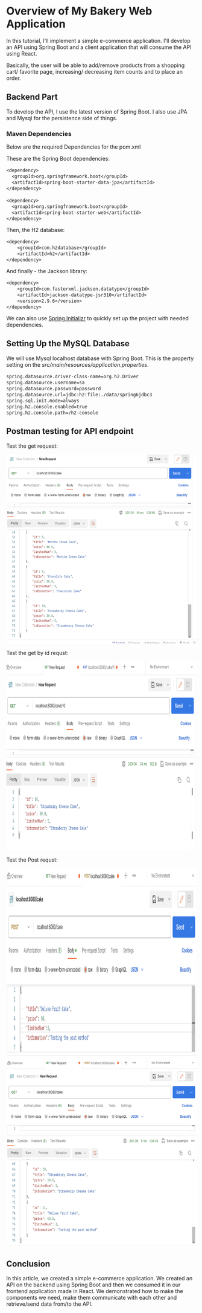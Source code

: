 # Overview of My Bakery Web Application


In this tutorial, I'll implement a simple e-commerce application. I'll develop an API using Spring Boot and a client application that will consume the API using React.

Basically, the user will be able to add/remove products from a shopping cart/ favorite page, increasing/ decreasing item counts and to place an order.

## Backend Part

To develop the API, I use the latest version of Spring Boot. I also use JPA and Mysql for the persistence side of things.


### Maven Dependencies

Below are the required Dependencies for the pom.xml

These are the Spring Boot dependencies:
```
<dependency>
  <groupId>org.springframework.boot</groupId>
  <artifactId>spring-boot-starter-data-jpa</artifactId>
</dependency>

<dependency>
  <groupId>org.springframework.boot</groupId>
  <artifactId>spring-boot-starter-web</artifactId>
</dependency>
```

Then, the H2 database:

```
<dependency>
	<groupId>com.h2database</groupId>
	<artifactId>h2</artifactId>
</dependency>
```

And finally - the Jackson library:

```
<dependency>
    <groupId>com.fasterxml.jackson.datatype</groupId>
    <artifactId>jackson-datatype-jsr310</artifactId>
    <version>2.9.6</version>
</dependency>
```

We can also use [Spring Initializr](https://start.spring.io/) to quickly set up the project with needed dependencies.

## Setting Up the MySQL Database
We will use Mysql localhost database with Spring Boot. This is the property setting on the _src/main/resources/application.properties_.

```
spring.datasource.driver-class-name=org.h2.Driver
spring.datasource.username=sa
spring.datasource.password=password
spring.datasource.url=jdbc:h2:file:./data/spring6jdbc3
spring.sql.init.mode=always
spring.h2.console.enabled=true
spring.h2.console.path=/h2-console
```

## Postman testing for API endpoint

Test the get request:

<img height="500" src="https://github.com/Tiffany678/BakeryShop_PassionProject/blob/main/Images/PostmanGet.png" alt="Get request" width="650"/>

Test the get by id requst:

<img height="500" src="https://github.com/Tiffany678/BakeryShop_PassionProject/blob/main/Images/PostmanGetById.png" alt="Get request" width="650"/>

Test the Post requst:

<img height="500" src="https://github.com/Tiffany678/BakeryShop_PassionProject/blob/main/Images/PostmanPostMethod.png" alt="Get request" width="650"/>

<img height="500" src="https://github.com/Tiffany678/BakeryShop_PassionProject/blob/main/Images/PostmanTestPost.png" alt="Get request" width="650"/>


## Conclusion
In this article, we created a simple e-commerce application. We created an API on the backend using Spring Boot and then we consumed it in our frontend application made in React. We demonstrated how to make the components we need, make them communicate with each other and retrieve/send data from/to the API.




